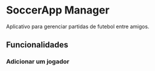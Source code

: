 # SoccerApp Manager
Aplicativo para gerenciar partidas de futebol entre amigos.

## Funcionalidades

### Adicionar um jogador
